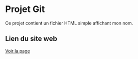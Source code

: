 # Projet Git

Ce projet contient un fichier HTML simple affichant mon nom.

## Lien du site web

[Voir la page](https://tilol07.github.io/projet-git/)
